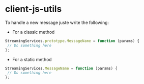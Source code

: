 # client-js-utils

To handle a new message juste write the following:

- For a classic method
```javascript
StreamingServices.prototype.MessageName = function (params) {
 // Do something here
};
```

- For a static method
```javascript
StreamingServices.MessageName = function (params) {
 // Do something here
};
```

